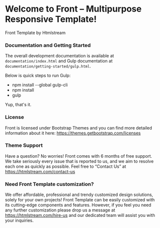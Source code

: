 # Welcome to Front – Multipurpose Responsive Template! #

Front Template by Htmlstream

### Documentation and Getting Started ###

The overall development documentation is available at `documentation/index.html` and Gulp documentation at `documentation/getting-started/gulp.html`.

Below is quick steps to run Gulp:

- npm install --global gulp-cli
- npm install
- gulp

Yup, that's it.

### License ###

Front is licensed under Bootstrap Themes and you can find more detailed information about it here: https://themes.getbootstrap.com/licenses

### Theme Support ###

Have a question? No worries! Front comes with 6 months of free support. We take seriously every issue that is reported to us, and we aim to resolve each one as quickly as possible. Feel free to “Contact Us” at https://htmlstream.com/contact-us

### Need Front Template customization? ###

We offer affordable, professional and trendy customized design solutions, solely for your own projects! Front Template can be easily customized with its cutting-edge components and features. However, if you feel you need any further customization please drop us a message at https://htmlstream.com/hire-us and our dedicated team will assist you with your inquiries.
